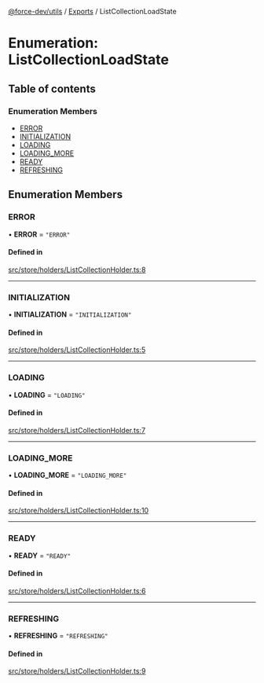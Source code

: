[@force-dev/utils](../README.md) / [Exports](../modules.md) / ListCollectionLoadState

# Enumeration: ListCollectionLoadState

## Table of contents

### Enumeration Members

- [ERROR](ListCollectionLoadState.md#error)
- [INITIALIZATION](ListCollectionLoadState.md#initialization)
- [LOADING](ListCollectionLoadState.md#loading)
- [LOADING\_MORE](ListCollectionLoadState.md#loading_more)
- [READY](ListCollectionLoadState.md#ready)
- [REFRESHING](ListCollectionLoadState.md#refreshing)

## Enumeration Members

### ERROR

• **ERROR** = ``"ERROR"``

#### Defined in

[src/store/holders/ListCollectionHolder.ts:8](https://github.com/epifanovmd/utils/blob/fdca100/src/store/holders/ListCollectionHolder.ts#L8)

___

### INITIALIZATION

• **INITIALIZATION** = ``"INITIALIZATION"``

#### Defined in

[src/store/holders/ListCollectionHolder.ts:5](https://github.com/epifanovmd/utils/blob/fdca100/src/store/holders/ListCollectionHolder.ts#L5)

___

### LOADING

• **LOADING** = ``"LOADING"``

#### Defined in

[src/store/holders/ListCollectionHolder.ts:7](https://github.com/epifanovmd/utils/blob/fdca100/src/store/holders/ListCollectionHolder.ts#L7)

___

### LOADING\_MORE

• **LOADING\_MORE** = ``"LOADING_MORE"``

#### Defined in

[src/store/holders/ListCollectionHolder.ts:10](https://github.com/epifanovmd/utils/blob/fdca100/src/store/holders/ListCollectionHolder.ts#L10)

___

### READY

• **READY** = ``"READY"``

#### Defined in

[src/store/holders/ListCollectionHolder.ts:6](https://github.com/epifanovmd/utils/blob/fdca100/src/store/holders/ListCollectionHolder.ts#L6)

___

### REFRESHING

• **REFRESHING** = ``"REFRESHING"``

#### Defined in

[src/store/holders/ListCollectionHolder.ts:9](https://github.com/epifanovmd/utils/blob/fdca100/src/store/holders/ListCollectionHolder.ts#L9)
